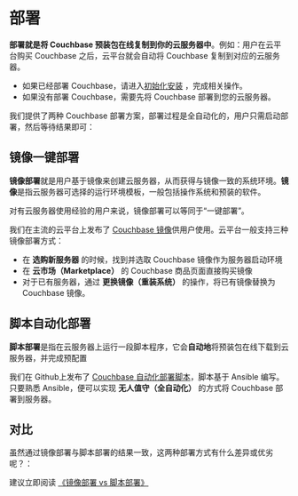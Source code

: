 # 部署

**部署就是将 Couchbase 预装包在线复制到你的云服务器中**。例如：用户在云平台购买 Couchbase 之后，云平台就会自动将 Couchbase 复制到对应的云服务器。

- 如果已经部署 Couchbase，请进入[初始化安装](/zh/stack-installation.md) ，完成相关操作。
- 如果没有部署 Couchbase，需要先将 Couchbase 部署到您的云服务器。

我们提供了两种 Couchbase 部署方案，部署过程是全自动化的，用户只需启动部署，然后等待结果即可：

## 镜像一键部署

**镜像部署**就是用户基于镜像来创建云服务器，从而获得与镜像一致的系统环境。**镜像**是指云服务器可选择的运行环境模板，一般包括操作系统和预装的软件。

对有云服务器使用经验的用户来说，镜像部署可以等同于“一键部署”。

我们在主流的云平台上发布了 [Couchbase 镜像](https://apps.websoft9.com/metabase)供用户使用。云平台一般支持三种镜像部署方式：

* 在 **选购新服务器** 的时候，找到并选取 Couchbase 镜像作为服务器启动环境
* 在 **云市场（Marketplace）**  的 Couchbase 商品页面直接购买镜像
* 对于已有服务器，通过 **更换镜像（重装系统）** 的操作，将已有镜像替换为 Couchbase 镜像。

## 脚本自动化部署

**脚本部署**是指在云服务器上运行一段脚本程序，它会**自动地**将预装包在线下载到云服务器，并完成预配置

我们在 Github上发布了 [Couchbase 自动化部署脚本](https://github.com/Websoft9/ansible-metabase)，脚本基于 Ansible 编写。只要熟悉 Ansible，便可以实现 **无人值守（全自动化）** 的方式将 Couchbase 部署到服务器。

## 对比

虽然通过镜像部署与脚本部署的结果一致，这两种部署方式有什么差异或优劣呢？：

建议立即阅读 [《镜像部署 vs 脚本部署》](https://support.websoft9.com/docs/faq/zh/bz-product.html#镜像部署-vs-脚本部署)